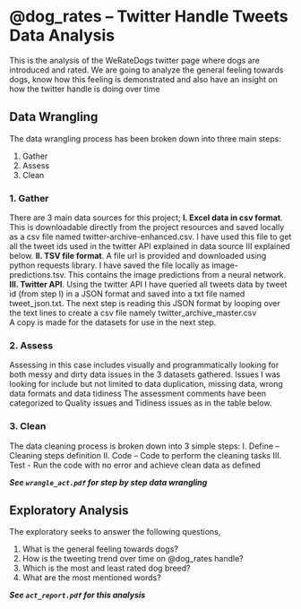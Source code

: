# @dog_rates  – Twitter Handle Tweets Data Analysis 
This is the analysis of the WeRateDogs twitter page where dogs are introduced and rated. We are going to analyze the general feeling towards dogs, know how this feeling is demonstrated and also have an insight on how the twitter handle is doing over time

 ## Data Wrangling
The data wrangling process has been broken down into three main steps:  
1. Gather 
2. Assess 
3. Clean 
 
### 1. Gather
There are 3 main data sources for this project; 
**I. Excel data in csv format**. This is downloadable directly from the project resources and saved locally as a csv file named twitter-archive-enhanced.csv. I have used this file to get all the tweet ids used in the twitter API explained in data source III explained below. 
**II. TSV file format**. A file url is provided and downloaded using python requests library. I have saved the file locally as image-predictions.tsv. This contains the image predictions from a neural network. 
**III. Twitter API**. Using the twitter API I have queried all tweets data by tweet id (from step I) in a JSON format and saved into a txt file named tweet_json.txt. The next step is reading this JSON format by looping over the text lines to create a csv file namely twitter_archive_master.csv  
A copy is made for the datasets for use in the next step. 
### 2. Assess 
Assessing in this case includes visually and programmatically looking for both messy and dirty data issues in the 3 datasets gathered. Issues I was looking for include but not limited to data duplication, missing data, wrong data formats and data tidiness The assessment comments have been categorized to Quality issues and Tidiness issues as in the table below. 
 
### 3. Clean
The data cleaning process is broken down into 3 simple steps: 
I. Define – Cleaning steps definition
II. Code – Code to perform the cleaning tasks 
III. Test  - Run the code with no error and achieve clean data as defined

***See ```wrangle_act.pdf``` for step by step data wrangling***

## Exploratory Analysis
The exploratory seeks to answer the following questions,
1.  What is the general feeling towards dogs? 
2.   How is the tweeting trend over time on @dog_rates handle? 
3.   Which is the most and least rated dog breed?  
4.   What are the most mentioned words? 

***See ```act_report.pdf``` for this analysis***

